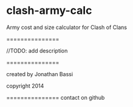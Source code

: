 clash-army-calc
===============

Army cost and size calculator for Clash of Clans

===============

//TODO: add description

===============

created by Jonathan Bassi

copyright 2014

===============
contact on github
